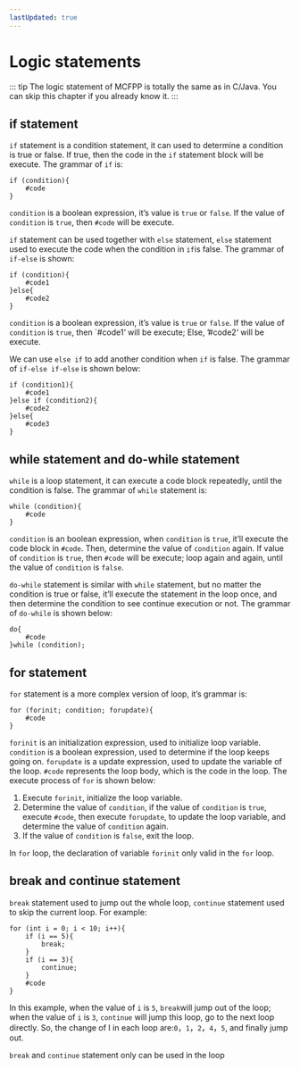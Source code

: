 ```yaml
---
lastUpdated: true
---
```


# Logic statements 

::: tip
The logic statement of MCFPP is totally the same as in C/Java. You can skip this chapter if you already know it.
:::

## if statement

`if` statement is a condition statement, it can used to determine a condition is true or false. If true, then the code in the `if` statement block will be execute. The grammar of `if` is:

```mcfpp
if (condition){
    #code
}
```

`condition` is a boolean expression, it’s value is `true` or `false`. If the value of `condition` is `true`, then `#code` will be execute.

`if` statement can be used together with `else` statement, `else` statement used to execute the code when the condition in `if`is false. The grammar of `if-else` is shown:

```mcfpp
if (condition){
    #code1
}else{
    #code2
}
```

`condition` is a boolean expression, it’s value is `true` or `false`. If the value of `condition` is `true`, then `#code1‘ will be execute; Else, ’#code2‘ will be execute.

We can use `else if` to add another condition when `if` is false. The grammar of `if-else if-else` is shown below:

```mcfpp
if (condition1){
    #code1
}else if (condition2){
    #code2
}else{
    #code3
}
```

## while statement and do-while statement

`while` is a loop statement, it can execute a code block repeatedly, until the condition is false. The grammar of `while` statement is:

```mcfpp
while (condition){
    #code
}
```

`condition` is an boolean expression, when `condition` is `true`, it’ll execute the code block in `#code`. Then, determine the value of `condition` again. If value of `condition` is `true`, then `#code` will be execute; loop again and again, until the value of `condition` is `false`.

`do-while` statement is similar with `while` statement, but no matter the condition is true or false, it’ll execute the statement in the loop once, and then determine the condition to see continue execution or not. The grammar of `do-while` is shown below:

```mcfpp
do{
    #code
}while (condition);
```

## for statement 

`for` statement is a more complex version of loop, it’s grammar is:

```mcfpp
for (forinit; condition; forupdate){
    #code
}
```

`forinit` is an initialization expression, used to initialize loop variable. `condition` is a boolean expression, used to determine if the loop keeps going on. `forupdate` is a update expression, used to update the variable of the loop. `#code` represents the loop body, which is the code in the loop. The execute process of `for` is shown below:

1. Execute `forinit`, initialize the loop variable.
2. Determine the value of `condition`, if the value of `condition` is `true`, execute `#code`, then execute `forupdate`, to update the loop variable, and determine the value of `condition` again.
3. If the value of `condition` is `false`, exit the loop.

In `for` loop, the declaration of variable `forinit` only valid in the `for` loop.

## break and continue statement

`break` statement used to jump out the whole loop, `continue` statement used to skip the current loop. For example:

```mcfpp
for (int i = 0; i < 10; i++){
    if (i == 5){
        break;
    }
    if (i == 3){
        continue;
    }
    #code
}
```

In this example, when the value of `i` is `5`, `break`will jump out of the loop; when the value of `i` is `3`, `continue` will jump this loop, go to the next loop directly. So, the change of I in each loop are:`0`，`1`，`2`，`4`，`5`, and finally jump out.

`break` and `continue` statement only can be used in the loop
